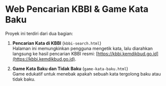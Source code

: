 # Web Pencarian KBBI & Game Kata Baku

Proyek ini terdiri dari dua bagian:

1. **Pencarian Kata di KBBI** (`kbbi-search.html`)  
   Halaman ini memungkinkan pengguna mengetik kata, lalu diarahkan langsung ke hasil pencarian KBBI resmi: [https://kbbi.kemdikbud.go.id](https://kbbi.kemdikbud.go.id).

2. **Game Kata Baku dan Tidak Baku** (`game-kata-baku.html`)  
   Game edukatif untuk menebak apakah sebuah kata tergolong baku atau tidak baku.


